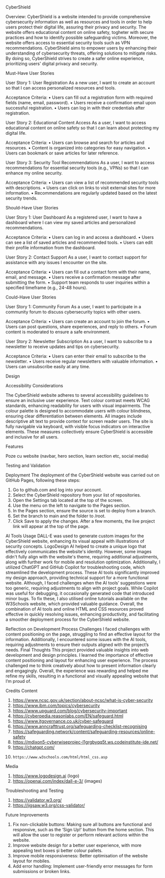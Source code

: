 CyberShield

Overview:
CyberShield is a website intended to provide comprehensive cybersecurity information as well as resources and tools in order to help users protect their digital life, assuring their privacy and security. The website offers educational content on online safety, togheter with secure practices and how to identify possible safeguarding victims. Moreover, the website offers access to essential security tools such as VPN recommendations. CyberShield aims to empower users by enhancing their understanding of cybersecurity threats, offering solutions to mitigate risks. By doing so, CyberShield strives to create a safer online experience, prioritizing users' digital privacy and security.


Must-Have User Stories

User Story 1: User Registration
As a new user, I want to create an account so that I can access personalized resources and tools.

Acceptance Criteria:
•	Users can fill out a registration form with required fields (name, email, password).
•	Users receive a confirmation email upon successful registration.
•	Users can log in with their credentials after registration.

User Story 2: Educational Content Access
As a user, I want to access educational content on online safety so that I can learn about protecting my digital life.

Acceptance Criteria:
•	Users can browse and search for articles and resources.
•	Content is organized into categories for easy navigation.
•	Users can bookmark or save articles for later reference.

User Story 3: Security Tool Recommendations
As a user, I want to access recommendations for essential security tools (e.g., VPNs) so that I can enhance my online security.

Acceptance Criteria:
•	Users can view a list of recommended security tools with descriptions.
•	Users can click on links to visit external sites for more information.
•	Recommendations are regularly updated based on the latest security trends.

Should-Have User Stories

User Story 1: User Dashboard
As a registered user, I want to have a dashboard where I can view my saved articles and personalized recommendations.

Acceptance Criteria:
•	Users can log in and access a dashboard.
•	Users can see a list of saved articles and recommended tools.
•	Users can edit their profile information from the dashboard.

User Story 2: Contact Support
As a user, I want to contact support for assistance with any issues I encounter on the site.

Acceptance Criteria:
•	Users can fill out a contact form with their name, email, and message.
•	Users receive a confirmation message after submitting the form.
•	Support team responds to user inquiries within a specified timeframe (e.g., 24-48 hours).

Could-Have User Stories

User Story 1: Community Forum
As a user, I want to participate in a community forum to discuss cybersecurity topics with other users.

Acceptance Criteria:
•	Users can create an account to join the forum.
•	Users can post questions, share experiences, and reply to others.
•	Forum content is moderated to ensure a safe environment.

User Story 2: Newsletter Subscription
As a user, I want to subscribe to a newsletter to receive updates and tips on cybersecurity.

Acceptance Criteria:
•	Users can enter their email to subscribe to the newsletter.
•	Users receive regular newsletters with valuable information.
•	Users can unsubscribe easily at any time.


Design 


Accessibility Considerations

The CyberShield website adheres to several accessibility guidelines to ensure an inclusive user experience. Text colour contrast meets WCAG standards, enhancing readability for users with visual impairments. The colour palette is designed to accommodate users with colour blindness, ensuring clear differentiation between elements. All images include descriptive alt text to provide context for screen reader users. The site is fully navigable via keyboard, with visible focus indicators on interactive elements. These measures collectively ensure CyberShield is accessible and inclusive for all users.

Features

Poze cu website  (navbar, hero section, learn section etc, social media)


Testing and Validation


Deployment
The deployment of the CyberShield website was carried out on GitHub Pages, following these steps:
1.	Go to github.com and log into your account.
2.	Select the CyberShield repository from your list of repositories.
3.	Open the Settings tab located at the top of the screen.
4.	Use the menu on the left to navigate to the Pages section.
5.	In the Pages section, ensure the source is set to deploy from a branch.
6.	Set the branch to main and the folder to /root.
7.	Click Save to apply the changes.
After a few moments, the live project link will appear at the top of the page.

AI Tools Usage
DALL-E was used to generate custom images for the CyberShield website, enhancing its visual appeal with illustrations of security concepts. LogoDesign AI helped to create a unique logo that effectively communicates the website's identity. However, some images didn't fully align with the website's theme, requiring additional adjustments, along with further work for mobile and resolution optimization. 
Additionally, I utilized ChatGPT and GitHub Copilot for troubleshooting code, which streamlined the development process. These AI tools significantly improved my design approach, providing technical support for a more functional website. Although, I faced challenges when the AI tools’ suggestions were too generic, requiring adjustments to align with project goals. While Copilot was useful for debugging, it occasionally generated code that introduced minor bugs. To fix these, I also utilised online tutorials available on the W3Schools website, which provided valuable guidance. Overall, the combination of AI tools and online HTML and CSS resources proved effective in quickly resolving issues, enhancing productivity, and facilitating a smoother deployment process for the CyberShield website.

Reflection on Development Process
Challenges
I faced challenges with content positioning on the page, struggling to find an effective layout for the information. Additionally, I encountered some issues with the AI tools, requiring adjustments to ensure their outputs aligned with the project’s needs.
Final Thoughts
This project provided valuable insights into web development and design principles. I learned the importance of effective content positioning and layout for enhancing user experience. The process challenged me to think creatively about how to present information clearly and engagingly. Overall, the experience was rewarding and helped me refine my skills, resulting in a functional and visually appealing website that I’m proud of.

Credits
Content
1.	https://www.ncsc.gov.uk/section/about-ncsc/what-is-cyber-security 
2.	https://www.ibm.com/topics/cybersecurity 
3.	https://www.upguard.com/blog/cybersecurity-important
4.	https://cyberpedia.reasonlabs.com/EN/safeguard.html
5.	https://www.itgovernance.co.uk/cyber-safeguard
6.	https://www.anncrafttrust.org/safeguarding-checklist-recognising
7.	https://safeguarding.network/content/safeguarding-resources/online-safety
8.	https://mdixon5-cyberwiseprojec-l1grgbyqq5t.ws.codeinstitute-ide.net/
9.	https://chatgpt.com/
10.     https://www.w3schools.com/html/html_css.asp

Media
1.	https://www.logodesign.ai (logo)
2.	https://openai.com/index/dall-e-3/ (images)
   
Troubleshooting and Testing
1.	https://validator.w3.org/
2.	https://jigsaw.w3.org/css-validator/


Future Improvements
1.	Fix non-clickable buttons: Making sure all buttons are functional and responsive, such as the ‘Sign Up!’ button from the home section. This will allow the user to register or perform relevant actions within the website.
2.	Improve website design for a better user experience, with more appealing text boxes și better colour pallets.
3.	Improve mobile responsiveness: Better optimisation of the website layout for mobiles.
4.	Add error handling: Implement user-friendly error messages for form submissions or broken links.

